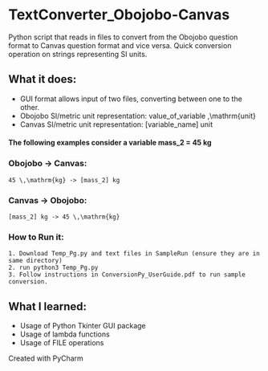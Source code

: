 # TextConverter_Obojobo-Canvas
Python script that reads in files to convert from the Obojobo question format to Canvas question format and vice versa. Quick conversion operation on strings representing SI units.

## **What it does:** 
- GUI format allows input of two files, converting between one to the other.
- Obojobo SI/metric unit representation: value_of_variable \,\mathrm{unit} 
- Canvas SI/metric unit representation: [variable_name] unit

#### The following examples consider a variable mass_2 = 45 kg
### Obojobo -> Canvas:
    45 \,\mathrm{kg} -> [mass_2] kg
### Canvas -> Obojobo:
    [mass_2] kg -> 45 \,\mathrm{kg}
### How to Run it:
    1. Download Temp_Pg.py and text files in SampleRun (ensure they are in same directory)
    2. run python3 Temp_Pg.py
    3. Follow instructions in ConversionPy_UserGuide.pdf to run sample conversion.
    
## **What I learned:**

 - Usage of Python Tkinter GUI package
 - Usage of lambda functions
 - Usage of FILE operations
    
Created with PyCharm
